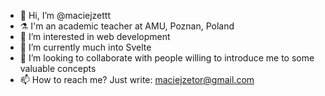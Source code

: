 - 👋 Hi, I’m @maciejzettt
- ⚗️ I'm an academic teacher at AMU, Poznan, Poland
- 👀 I’m interested in web development
- 🌱 I’m currently much into Svelte
- 💞️ I’m looking to collaborate with people willing to introduce me to some valuable concepts
- 📫 How to reach me? Just write: maciejzetor@gmail.com

<!---
maciejzettt/maciejzettt is a ✨ special ✨ repository because its `README.md` (this file) appears on your GitHub profile.
You can click the Preview link to take a look at your changes.
--->
